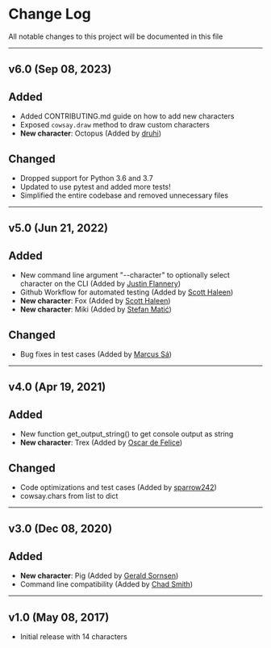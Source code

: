 # Change Log

All notable changes to this project will be documented in this file

___

## v6.0 (Sep 08, 2023)

## Added
- Added CONTRIBUTING.md guide on how to add new characters
- Exposed `cowsay.draw` method to draw custom characters
- <b>New character</b>: Octopus (Added by [druhi](https://github.com/druhi))

## Changed
- Dropped support for Python 3.6 and 3.7
- Updated to use pytest and added more tests!
- Simplified the entire codebase and removed unnecessary files

___

## v5.0 (Jun 21, 2022)

## Added
- New command line argument "--character" to optionally select character on the CLI (Added
  by [Justin Flannery](https://github.com/juftin))
- Github Workflow for automated testing (Added by [Scott Haleen](https://github.com/scotthaleen))
- <b>New character</b>: Fox (Added by [Scott Haleen](https://github.com/scotthaleen))
- <b>New character</b>: Miki (Added by [Stefan Matić](https://github.com/stefan-matic))

## Changed
- Bug fixes in test cases (Added by [Marcus Sá](https://github.com/marcusesa))

___

## v4.0 (Apr 19, 2021)

## Added
- New function get_output_string() to get console output as string <br>
- <b>New character</b>: Trex (Added by [Oscar de Felice](https://github.com/oscar-defelice))

## Changed
- Code optimizations and test cases (Added by [sparrow242](https://github.com/sparrow242))
- cowsay.chars from list to dict

___


## v3.0 (Dec 08, 2020)

## Added
- <b>New character</b>: Pig (Added by [Gerald Sornsen](https://github.com/gsornsen))<br>
- Command line compatibility (Added by [Chad Smith](https://github.com/cs01))

___

## v1.0 (May 08, 2017)
- Initial release with 14 characters
